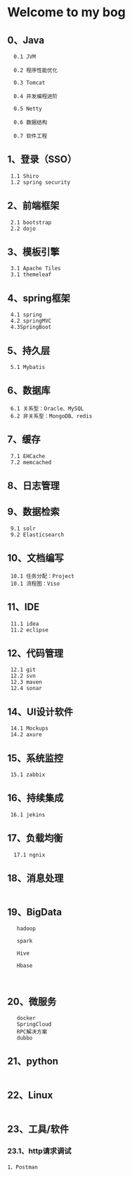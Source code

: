 # Welcome to my bog

## 0、Java
```
  0.1 JVM
  
  0.2 程序性能优化
  
  0.3 Tomcat
  
  0.4 并发编程进阶
  
  0.5 Netty
  
  0.6 数据结构
  
  0.7 软件工程
```

## 1、登录（SSO）
```
 1.1 Shiro
 1.2 spring security
```

## 2、前端框架
```
 2.1 bootstrap
 2.2 dojo
```

## 3、模板引擎
```
 3.1 Apache Tiles
 3.1 themeleaf
```

## 4、spring框架
```
 4.1 spring 
 4.2 springMVC 
 4.3SpringBoot
```

## 5、持久层
```
 5.1 Mybatis
```

## 6、数据库
```
 6.1 关系型：Oracle、MySQL
 6.2 非关系型：MongoDB、redis
```

## 7、缓存
```
 7.1 EHCache
 7.2 memcached
```

## 8、日志管理

## 9、数据检索
```
 9.1 solr
 9.2 Elasticsearch 
```

## 10、文档编写
```
 10.1 任务分配：Project
 10.1 流程图：Viso
```
## 11、IDE
```
 11.1 idea
 11.2 eclipse
```

## 12、代码管理
```
 12.1 git
 12.2 svn
 12.3 maven
 12.4 sonar
```

## 14、UI设计软件
```
 14.1 Mockups
 14.2 axure
```

## 15、系统监控
```
 15.1 zabbix
```

## 16、持续集成
```
 16.1 jekins
```

## 17、负载均衡
```
  17.1 ngnix 
```
## 18、消息处理
```
```

## 19、BigData
```
   hadoop 

   spark

   Hive

   Hbase
   
   
```

## 20、微服务
```
   docker 
   SpringCloud
   RPC解决方案
   dubbo
```

## 21、python
```
```

## 22、Linux
```

```
## 23、工具/软件
### 23.1、http请求调试
```
1、Postman

```

